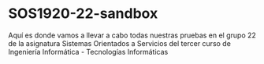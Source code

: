 # SOS1920-22-sandbox

Aquí es donde vamos a llevar a cabo todas nuestras pruebas en el grupo 22 de la asignatura Sistemas Orientados a Servicios del tercer curso de Ingeniería Informática - Tecnologías Informáticas